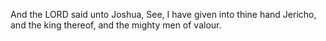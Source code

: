 And the LORD said unto Joshua, See, I have given into thine hand Jericho, and the king thereof, and the mighty men of valour.
